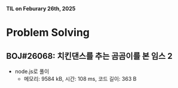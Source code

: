 **TIL on Feburary 26th, 2025**

# Problem Solving
## BOJ#26068: 치킨댄스를 추는 곰곰이를 본 임스 2
* node.js로 풀이
    - 메모리: 9584 kB, 시간: 108 ms, 코드 길이: 363 B

